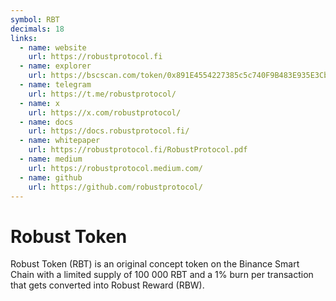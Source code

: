```yaml
---
symbol: RBT
decimals: 18
links:
  - name: website
    url: https://robustprotocol.fi
  - name: explorer
    url: https://bscscan.com/token/0x891E4554227385c5c740F9B483E935E3CbC29F01
  - name: telegram
    url: https://t.me/robustprotocol/
  - name: x
    url: https://x.com/robustprotocol/
  - name: docs
    url: https://docs.robustprotocol.fi/
  - name: whitepaper
    url: https://robustprotocol.fi/RobustProtocol.pdf
  - name: medium
    url: https://robustprotocol.medium.com/
  - name: github
    url: https://github.com/robustprotocol/
---
```


# Robust Token

Robust Token (RBT) is an original concept token on the Binance Smart Chain with a limited supply of 100 000 RBT and a 1% burn per transaction that gets converted into Robust Reward (RBW).
